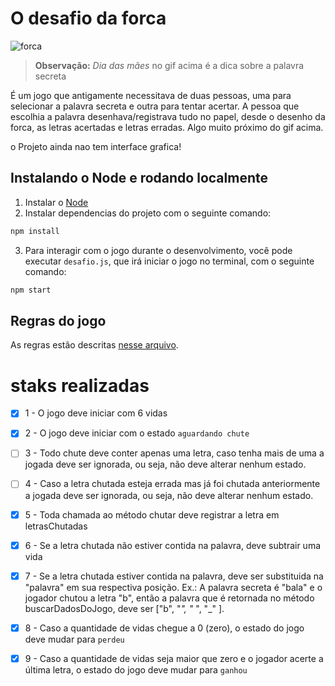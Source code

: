 # O desafio da forca

![forca](docs/forca.gif) 

> **Observação:** *Dia das mães* no gif acima é a dica sobre a palavra secreta

É um jogo que antigamente necessitava de duas pessoas, uma para selecionar a palavra secreta e outra para tentar acertar. A pessoa que escolhia a palavra desenhava/registrava tudo no papel, desde o desenho da forca, as letras acertadas e letras erradas. Algo muito próximo do gif acima.

o Projeto ainda nao tem interface grafica!

## Instalando o Node e rodando localmente

1. Instalar o [Node](https://nodejs.org/en/)
2. Instalar dependencias do projeto com o seguinte comando:
```bash
npm install
```
3. Para interagir com o jogo durante o desenvolvimento, você pode executar `desafio.js`, que irá iniciar o jogo no terminal, com o seguinte comando:
```bash
npm start
```

## Regras do jogo

As regras estão descritas [nesse arquivo](docs/Regras.md).

# staks realizadas

- [x]  1 - O jogo deve iniciar com 6 vidas
- [x]  2 - O jogo deve iniciar com o estado `aguardando chute`
- [ ]  3 - Todo chute deve conter apenas uma letra, caso tenha mais de uma a jogada deve ser ignorada, ou seja, não deve alterar nenhum estado.
- [ ]  4 - Caso a letra chutada esteja errada mas já foi chutada anteriormente a jogada deve ser ignorada, ou seja, não deve alterar nenhum estado.
- [x]  5 - Toda chamada ao método chutar deve registrar a letra em letrasChutadas
- [x]  6 - Se a letra chutada não estiver contida na palavra, deve subtrair uma vida
- [x]  7 - Se a letra chutada estiver contida na palavra, deve ser substituida na 
"palavra" em sua respectiva posição.
Ex.: A palavra secreta é "bala" e o jogador chutou a letra "b", então a 
palavra que é retornada no método buscarDadosDoJogo, deve ser ["b", "*", "*
", "_" ].
- [x]  8 - Caso a quantidade de vidas chegue a 0 (zero), o estado do jogo deve mudar para `perdeu`
- [x]  9 - Caso a quantidade de vidas seja maior que zero e o jogador acerte a última letra, o estado do jogo deve mudar para `ganhou`


